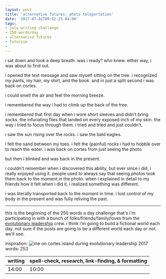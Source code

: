 ```yaml
---
layout: post
title: 'alternative futures: photo teleportation'
date: '2017-07-01T09:52:25-04:00'
tags:
- july writing challenge
- 250 words/day
- alternative futures
- futurism
-
--- 
```


i sat down and took a deep breath. was i ready? who knew. either way, i was about to find out. 

i opened the text message and saw myself sitting on the tree. i recognized my pants, my hair, my shirt, and the book. and in just a split second i was back on cortes. 

i could smell the air and feel the morning breeze. 

i remembered the way i had to climb up the back of the tree. 

i remembered that first day when i wore short sleeves and didn't bring socks. the infuriating flies that landed on every exposed inch of my skin. the way i tried to focus through them. i tried and tried and just couldn't. 

i saw the sun rising over the rocks. i saw the bald eagles. 

i felt the sand between my toes. i felt the (painful) rocks i had to hobble over to reach the water.
i was back on cortes from just seeing the photo. 

but then i blinked and was back in the present. 

i couldn't remember when i discovered this ability, but ever since i did, i really enjoyed using it. people used to always say that seeing photos took them back to the moment in the photo. when i explained in detail to my friends how it felt when i did it, i realized something was different. 

i was literally transported back to the moment in time. i lost control of my body in the present and was fully reliving the past. 

---

this is the beginning of the 250 words a day challenge that's i'm participating in with a bunch of folks/friends/family/loves from the [evolutionary leadership](https://www.gibranrivera.com/the-workshop/) crew. i think i'm going to build a fictional world each day. not sure if the posts are going to be a different world each day or not. we'll see. 

inspiration: 
![me on cortes island during evolutionary leadership 2017](http://i.imgur.com/912jjPp.jpg)
words: 253

<table>
	<thead>
		<tr>
			<th>writing</th>
			<th>spell-check, research, link-finding, & formatting</th>
		</tr>
	</thead>
	<tbody>
		<tr>
			<td>14:00</td>
			<td>10:00</td>
		</tr>
	</tbody>
</table>